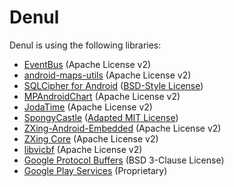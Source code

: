 Denul
=====

Denul is using the following libraries:
- [EventBus](https://github.com/greenrobot/EventBus) (Apache License v2)
- [android-maps-utils](https://github.com/googlemaps/android-maps-utils) (Apache License v2)
- [SQLCipher for Android](https://github.com/sqlcipher/android-database-sqlcipher) ([BSD-Style License](https://www.zetetic.net/sqlcipher/license/))
- [MPAndroidChart](https://github.com/PhilJay/MPAndroidChart) (Apache License v2)
- [JodaTime](http://www.joda.org/joda-time) (Apache License v2)
- [SpongyCastle](https://rtyley.github.io/spongycastle/) ([Adapted MIT License](https://www.bouncycastle.org/licence.html))
- [ZXing-Android-Embedded](https://github.com/journeyapps/zxing-android-embedded) (Apache License v2)
- [ZXing Core](https://github.com/zxing/zxing) (Apache License v2)
- [libvicbf](https://github.com/malexmave/libvicbf) (Apache License v2)
- [Google Protocol Buffers](https://github.com/google/protobuf) (BSD 3-Clause License)
- [Google Play Services](https://developers.google.com/android/guides/overview) (Proprietary)

